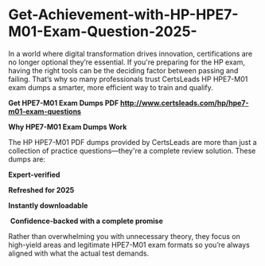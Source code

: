 # Get-Achievement-with-HP-HPE7-M01-Exam-Question-2025-
<p>In a world where digital transformation drives innovation, certifications are no longer optional they&rsquo;re essential. If you&#39;re preparing for the HP exam, having the right tools can be the deciding factor between passing and failing. That&rsquo;s why so many professionals trust CertsLeads HP HPE7-M01 exam dumps a smarter, more efficient way to train and qualify.</p> <p><strong>Get HPE7-M01 Exam Dumps PDF&nbsp;<a href="http://www.certsleads.com/hp/hpe7-m01-exam-questions">http://www.certsleads.com/hp/hpe7-m01-exam-questions</a></strong></p> <p><strong>Why HPE7-M01 Exam Dumps Work</strong></p> <p>The HP HPE7-M01 PDF dumps provided by CertsLeads are more than just a collection of practice questions&mdash;they&#39;re a complete review solution. These dumps are:</p> <p><strong>Expert-verified</strong></p> <p><strong>Refreshed for 2025</strong></p> <p><strong>Instantly downloadable</strong></p> <p>&nbsp;<strong>Confidence-backed with a complete promise</strong></p> <p>Rather than overwhelming you with unnecessary theory, they focus on high-yield areas and legitimate HPE7-M01 exam formats so you&rsquo;re always aligned with what the actual test demands.</p> <p>&nbsp;</p>
